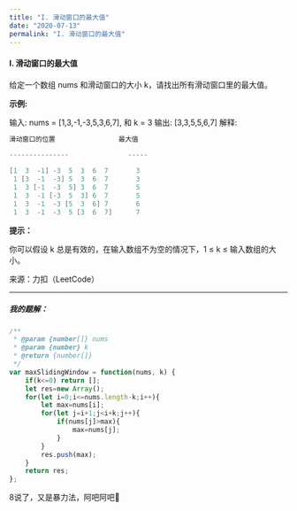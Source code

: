 ```yaml
---
title: "I. 滑动窗口的最大值"
date: "2020-07-13"
permalink: "I. 滑动窗口的最大值"
---
```


#### I. 滑动窗口的最大值

给定一个数组 nums 和滑动窗口的大小 k，请找出所有滑动窗口里的最大值。

**示例:**

输入: nums = [1,3,-1,-3,5,3,6,7], 和 k = 3
输出: [3,3,5,5,6,7] 
解释: 

  

```c
滑动窗口的位置                最大值

---------------               -----

[1  3  -1] -3  5  3  6  7       3
 1 [3  -1  -3] 5  3  6  7       3
 1  3 [-1  -3  5] 3  6  7       5
 1  3  -1 [-3  5  3] 6  7       5
 1  3  -1  -3 [5  3  6] 7       6
 1  3  -1  -3  5 [3  6  7]      7
```

**提示：**

你可以假设 k 总是有效的，在输入数组不为空的情况下，1 ≤ k ≤ 输入数组的大小。

来源：力扣（LeetCode）

<hr>
<h5>我的题解：</h5>



```javascript
/**
 * @param {number[]} nums
 * @param {number} k
 * @return {number[]}
 */
var maxSlidingWindow = function(nums, k) {
    if(k<=0) return [];
    let res=new Array();
    for(let i=0;i<=nums.length-k;i++){
        let max=nums[i];
        for(let j=i+1;j<i+k;j++){
            if(nums[j]>max){
                max=nums[j];
            }
        }
        res.push(max);
    }
    return res;
};
```

8说了，又是暴力法，阿吧阿吧🤤